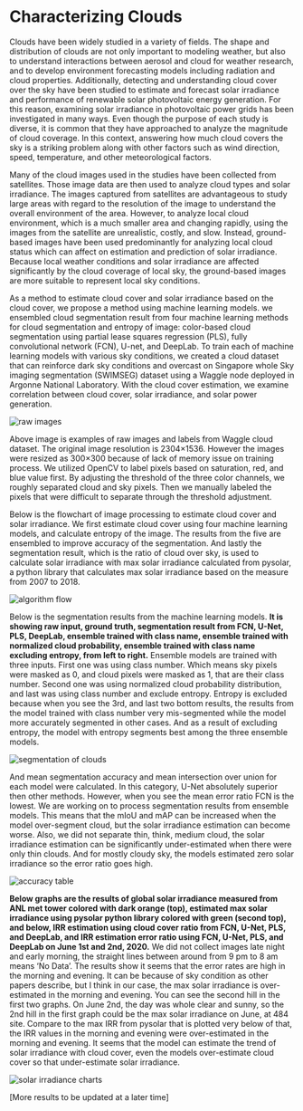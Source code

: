 # Characterizing Clouds
Clouds have been widely studied in a variety of fields. The shape and distribution of clouds are not only important to modeling weather, but also to understand interactions between aerosol and cloud for weather research, and to develop environment forecasting models including radiation and cloud properties. Additionally, detecting and understanding cloud cover over the sky have been studied to estimate and forecast solar irradiance and performance of renewable solar photovoltaic energy generation. For this reason, examining solar irradiance in photovoltaic power grids has been investigated in many ways. Even though the purpose of each study is diverse, it is common that they have approached to analyze the magnitude of cloud coverage. In this context, answering how much cloud covers the sky is a striking problem along with other factors such as wind direction, speed, temperature, and other meteorological factors.

Many of the cloud images used in the studies have been collected from satellites. Those image data are then used to analyze cloud types and solar irradiance. The images captured from satellites are advantageous to study large areas with regard to the resolution of the image to understand the overall environment of the area. However, to analyze local cloud environment, which is a much smaller area and changing rapidly, using the images from the satellite are unrealistic, costly, and slow. Instead, ground-based images have been used predominantly for analyzing local cloud status which can affect on estimation and prediction of solar irradiance. Because local weather conditions and solar irradiance are affected significantly by the cloud coverage of local sky, the ground-based images are more suitable to represent local sky conditions.

As a method to estimate cloud cover and solar irradiance based on the cloud cover, we propose a method using machine learning models. we ensembled cloud segmentation result from four machine learning methods for cloud segmentation and entropy of image: color-based cloud segmentation using partial lease squares regression (PLS), fully convolutional network (FCN), U-net, and DeepLab. To train each of machine learning models with various sky conditions, we created a cloud dataset that can reinforce dark sky conditions and overcast on Singapore whole Sky imaging segmentation (SWIMSEG) dataset using a Waggle node deployed in Argonne National Laboratory. With the cloud cover estimation, we examine correlation between cloud cover, solar irradiance, and solar power generation.

![raw images](../imgs/characterizing-clouds-1.png)

Above image is examples of raw images and labels from Waggle cloud dataset. The original image resolution is 2304×1536. However the images were resized as 300×300 because of lack of memory issue on training process. We utilized OpenCV to label pixels based on saturation, red, and blue value first. By adjusting the threshold of the three color channels, we roughly separated cloud and sky pixels. Then we manually labeled the pixels that were difficult to separate through the threshold adjustment.

Below is the flowchart of image processing to estimate cloud cover and solar irradiance. We first estimate cloud cover using four machine learning models, and calculate entropy of the image. The results from the five are ensembled to improve accuracy of the segmentation. And lastly the segmentation result, which is the ratio of cloud over sky, is used to calculate solar irradiance with max solar irradiance calculated from pysolar, a python library that calculates max solar irradiance based on the measure from 2007 to 2018.

![algorithm flow](../imgs/characterizing-clouds-2.png)

Below is the segmentation results from the machine learning models. **It is showing raw input, ground truth, segmentation result from FCN, U-Net, PLS, DeepLab, ensemble trained with class name, ensemble trained with normalized cloud probability, ensemble trained with class name excluding entropy, from left to right.** Ensemble models are trained with three inputs. First one was using class number. Which means sky pixels were masked as 0, and cloud pixels were masked as 1, that are their class number. Second one was using normalized cloud probability distribution, and last was using class number and exclude entropy. Entropy is excluded because when you see the 3rd, and last two bottom results, the results from the model trained with class number very mis-segmented while the model more accurately segmented in other cases. And as a result of excluding entropy, the model with entropy segments best among the three ensemble models.

![segmentation of clouds](../imgs/characterizing-clouds-3.png)

And mean segmentation accuracy and mean intersection over union for each model were calculated. In this category, U-Net absolutely superior then other methods. However, when you see the mean error ratio FCN is the lowest. We are working on to process segmentation results from ensemble models. This means that the mIoU and mAP can be increased when the model over-segment cloud, but the solar irradiance estimation can become worse. Also, we did not separate thin, think, medium cloud, the solar irradiance estimation can be significantly under-estimated when there were only thin clouds. And for mostly cloudy sky, the models estimated zero solar irradiance so the error ratio goes high.

![accuracy table](../imgs/characterizing-clouds-4.png)

**Below graphs are the results of global solar irradiance measured from ANL met tower colored with dark orange (top), estimated max solar irradiance using pysolar python library colored with green (second top), and below, IRR estimation using cloud cover ratio from FCN, U-Net, PLS, and DeepLab, and IRR estimation error ratio using FCN, U-Net, PLS, and DeepLab on June 1st and 2nd, 2020.** We did not collect images late night and early morning, the straight lines between around from 9 pm to 8 am means ‘No Data’. The results show it seems that the error rates are high in the morning and evening. It can be because of sky condition as other papers describe, but I think in our case, the max solar irradiance is over-estimated in the morning and evening. You can see the second hill in the first two graphs. On June 2nd, the day was whole clear and sunny, so the 2nd hill in the first graph could be the max solar irradiance on June, at 484 site. Compare to the max IRR from pysolar that is plotted very below of that, the IRR values in the morning and evening were over-estimated in the morning and evening. It seems that the model can estimate the trend of solar irradiance with cloud cover, even the models over-estimate cloud cover so that under-estimate solar irradiance.


![solar irradiance charts](../imgs/characterizing-clouds-5.png)


[More results to be updated at a later time]


